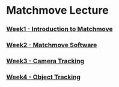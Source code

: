 # Matchmove Lecture

### [Week1 - Introduction to Matchmove](doc/week1.md)

### [Week2 - Matchmove Software](doc/week2.md)

### [Week3 - Camera Tracking](doc/week3.md)

### [Week4 - Object Tracking](doc/week4.md)
